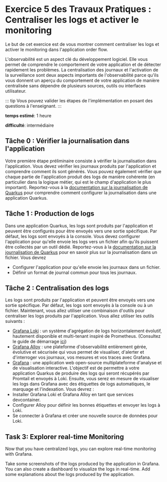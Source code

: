 # Exercice 5 des Travaux Pratiques : Centraliser les logs et activer le monitoring
Le but de cet exercice est de vous montrer comment centraliser les logs et activer le monitoring dans l'application order flow.

L'observabilité est un aspect clé du développement logiciel. Elle vous permet de comprendre le comportement de votre application et de détecter rapidement les problèmes. La centralisation des journaux et l'activation de la surveillance sont deux aspects importants de l'observabilité parce qu'ils vous donnent un aperçu du comportement de votre application de manière centralisée sans dépendre de plusieurs sources, outils ou interfaces utilisateur.

::: tip
Vous pouvez valider les étapes de l'implémentation en posant des questions à l'enseignant.
:::

**temps estimé**: 1 heure

**difficulté**: intermédiaire

## Tâche 0 : Vérifier la journalisation dans l'application

Votre première étape préliminaire consiste à vérifier la journalisation dans l'application. Vous devez vérifier les journaux produits par l'application et comprendre comment ils sont générés. Vous pouvez également vérifier que chaque partie de l'application produit des logs de manière cohérente (en particulier dans la logique métier, qui est le champ d'application le plus important).
Reportez-vous à la [documentation sur la journalisation de Quarkus](https://quarkus.io/guides/logging) pour comprendre comment configurer la journalisation dans une application Quarkus.

## Tâche 1 : Production de logs

Dans une application Quarkus, les logs sont produits par l'application et peuvent être configurés pour être envoyés vers une sortie spécifique. Par défaut, les logs sont envoyés à la console.
Vous devez configurer l'application pour qu'elle envoie les logs vers un fichier afin qu'ils puissent être collectés par un outil dédié.
Reportez-vous à la [documentation sur la journalisation de Quarkus](https://quarkus.io/guides/logging#file-log-handler) pour en savoir plus sur la journalisation dans un fichier.
Vous devrez
- Configurer l'application pour qu'elle envoie les journaux dans un fichier.
- Définir un format de journal commun pour tous les journaux.

## Tâche 2 : Centralisation des logs

Les logs sont produits par l'application et peuvent être envoyés vers une sortie spécifique. Par défaut, les logs sont envoyés à la console ou à un fichier.
Maintenant, vous allez utiliser une combinaison d'outils pour centraliser les logs produits par l'application. Vous allez utiliser les outils suivants :
- [Grafana Loki](https://grafana.com/oss/loki/) : un système d'agrégation de logs horizontalement évolutif, hautement disponible et multi-tenant inspiré de Prometheus. (Consultez le guide de démarrage [ici](https://grafana.com/docs/loki/latest/get-started/?pg=oss-loki&plcmt=resources))
- [Grafana Alloy](https://grafana.com/docs/alloy/latest/?pg=oss-loki&plcmt=resources) : une plateforme d'observabilité entièrement gérée, évolutive et sécurisée qui vous permet de visualiser, d'alerter et d'interroger vos journaux, vos mesures et vos traces avec Grafana.
- [Grafana](https://grafana.com/) : une application web open-source multiplateforme d'analyse et de visualisation interactive.
L'objectif est de permettre à votre application Quarkus de produire des logs qui seront récupérés par Promtail et envoyés à Loki. Ensuite, vous serez en mesure de visualiser les logs dans Grafana avec des étiquettes de logs automatiques, le marquage et l'indexation.
Vous devrez :
- Installer Grafana Loki et Grafana Alloy en tant que services devcontainer.
- Configurer Alloy pour définir les bonnes étiquettes et envoyer les logs à Loki.
- Se connecter à Grafana et créer une nouvelle source de données pour Loki.

## Task 3: Explorer real-time Monitoring

Now that you have centralized logs, you can explore real-time monitoring with Grafana.

Take some screenshots of the logs produced by the application in Grafana. You can also create a dashboard to visualize the logs in real-time. Add some explanations about the logs produced by the application.
